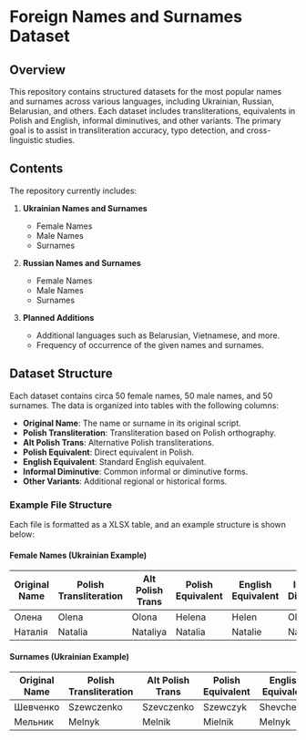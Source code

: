 # Foreign Names and Surnames Dataset

## Overview
This repository contains structured datasets for the most popular names and surnames across various languages, including Ukrainian, Russian, Belarusian, and others. Each dataset includes transliterations, equivalents in Polish and English, informal diminutives, and other variants. The primary goal is to assist in transliteration accuracy, typo detection, and cross-linguistic studies.

## Contents

The repository currently includes:

1. **Ukrainian Names and Surnames**
   - Female Names
   - Male Names
   - Surnames

2. **Russian Names and Surnames**
   - Female Names
   - Male Names
   - Surnames

4. **Planned Additions**
   - Additional languages such as Belarusian, Vietnamese, and more.
   - Frequency of occurrence of the given names and surnames.

## Dataset Structure
Each dataset contains circa 50 female names, 50 male names, and 50 surnames. The data is organized into tables with the following columns:
- **Original Name**: The name or surname in its original script.
- **Polish Transliteration**: Transliteration based on Polish orthography.
- **Alt Polish Trans**: Alternative Polish transliterations.
- **Polish Equivalent**: Direct equivalent in Polish.
- **English Equivalent**: Standard English equivalent.
- **Informal Diminutive**: Common informal or diminutive forms.
- **Other Variants**: Additional regional or historical forms.

### Example File Structure
Each file is formatted as a XLSX table, and an example structure is shown below:

#### Female Names (Ukrainian Example)
| Original Name | Polish Transliteration | Alt Polish Trans | Polish Equivalent | English Equivalent | Informal Diminutive | Other Variants |
|---------------|-------------------------|-------------------|--------------------|---------------------|----------------------|----------------|
| Олена         | Olena                  | Olona            | Helena            | Helen              | Olenka               | Alyona         |
| Наталія       | Natalia                | Nataliya         | Natalia           | Natalie            | Nata                 | Natasha        |

#### Surnames (Ukrainian Example)
| Original Name | Polish Transliteration | Alt Polish Trans | Polish Equivalent | English Equivalent | Informal Diminutive | Other Variants |
|---------------|-------------------------|-------------------|--------------------|---------------------|----------------------|----------------|
| Шевченко      | Szewczenko             | Szevczenko       | Szewczyk          | Shevchenko         |                      | Chevtchenko    |
| Мельник       | Melnyk                 | Melnik           | Mielnik           | Melnyk             |                      | Melnykov       |
